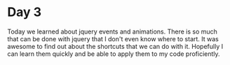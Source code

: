 # Day 3
Today we learned about jquery events and animations. There is so much that can be done with jquery that I don't even know where to start. It was awesome to find out about the shortcuts that we can do with it. Hopefully I can learn them quickly and be able to apply them to my code proficiently. 
